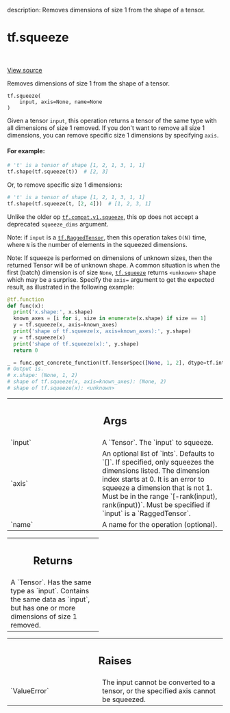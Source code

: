 description: Removes dimensions of size 1 from the shape of a tensor.

<div itemscope itemtype="http://developers.google.com/ReferenceObject">
<meta itemprop="name" content="tf.squeeze" />
<meta itemprop="path" content="Stable" />
</div>

# tf.squeeze

<!-- Insert buttons and diff -->

<table class="tfo-notebook-buttons tfo-api nocontent" align="left">

</table>

<a target="_blank" class="external" href="/code/stable/tensorflow/python/ops/array_ops.py">View source</a>



Removes dimensions of size 1 from the shape of a tensor.


<pre class="devsite-click-to-copy prettyprint lang-py tfo-signature-link">
<code>tf.squeeze(
    input, axis=None, name=None
)
</code></pre>



<!-- Placeholder for "Used in" -->

Given a tensor `input`, this operation returns a tensor of the same type with
all dimensions of size 1 removed. If you don't want to remove all size 1
dimensions, you can remove specific size 1 dimensions by specifying
`axis`.

#### For example:



```python
# 't' is a tensor of shape [1, 2, 1, 3, 1, 1]
tf.shape(tf.squeeze(t))  # [2, 3]
```

Or, to remove specific size 1 dimensions:

```python
# 't' is a tensor of shape [1, 2, 1, 3, 1, 1]
tf.shape(tf.squeeze(t, [2, 4]))  # [1, 2, 3, 1]
```

Unlike the older op <a href="../tf/compat/v1/squeeze.md"><code>tf.compat.v1.squeeze</code></a>, this op does not accept a
deprecated `squeeze_dims` argument.

Note: if `input` is a <a href="../tf/RaggedTensor.md"><code>tf.RaggedTensor</code></a>, then this operation takes `O(N)`
time, where `N` is the number of elements in the squeezed dimensions.

Note: If squeeze is performed on dimensions of unknown sizes, then the
returned Tensor will be of unknown shape. A common situation is when the
first (batch) dimension is of size `None`, <a href="../tf/squeeze.md"><code>tf.squeeze</code></a> returns
`<unknown>` shape which may be a surprise. Specify the `axis=` argument
to get the expected result, as illustrated in the following example:

```python
@tf.function
def func(x):
  print('x.shape:', x.shape)
  known_axes = [i for i, size in enumerate(x.shape) if size == 1]
  y = tf.squeeze(x, axis=known_axes)
  print('shape of tf.squeeze(x, axis=known_axes):', y.shape)
  y = tf.squeeze(x)
  print('shape of tf.squeeze(x):', y.shape)
  return 0

_ = func.get_concrete_function(tf.TensorSpec([None, 1, 2], dtype=tf.int32))
# Output is.
# x.shape: (None, 1, 2)
# shape of tf.squeeze(x, axis=known_axes): (None, 2)
# shape of tf.squeeze(x): <unknown>
```

<!-- Tabular view -->
 <table class="responsive fixed orange">
<colgroup><col width="214px"><col></colgroup>
<tr><th colspan="2"><h2 class="add-link">Args</h2></th></tr>

<tr>
<td>
`input`<a id="input"></a>
</td>
<td>
A `Tensor`. The `input` to squeeze.
</td>
</tr><tr>
<td>
`axis`<a id="axis"></a>
</td>
<td>
An optional list of `ints`. Defaults to `[]`. If specified, only
squeezes the dimensions listed. The dimension index starts at 0. It is an
error to squeeze a dimension that is not 1. Must be in the range
`[-rank(input), rank(input))`. Must be specified if `input` is a
`RaggedTensor`.
</td>
</tr><tr>
<td>
`name`<a id="name"></a>
</td>
<td>
A name for the operation (optional).
</td>
</tr>
</table>



<!-- Tabular view -->
 <table class="responsive fixed orange">
<colgroup><col width="214px"><col></colgroup>
<tr><th colspan="2"><h2 class="add-link">Returns</h2></th></tr>
<tr class="alt">
<td colspan="2">
A `Tensor`. Has the same type as `input`.
Contains the same data as `input`, but has one or more dimensions of
size 1 removed.
</td>
</tr>

</table>



<!-- Tabular view -->
 <table class="responsive fixed orange">
<colgroup><col width="214px"><col></colgroup>
<tr><th colspan="2"><h2 class="add-link">Raises</h2></th></tr>

<tr>
<td>
`ValueError`<a id="ValueError"></a>
</td>
<td>
The input cannot be converted to a tensor, or the specified
axis cannot be squeezed.
</td>
</tr>
</table>


